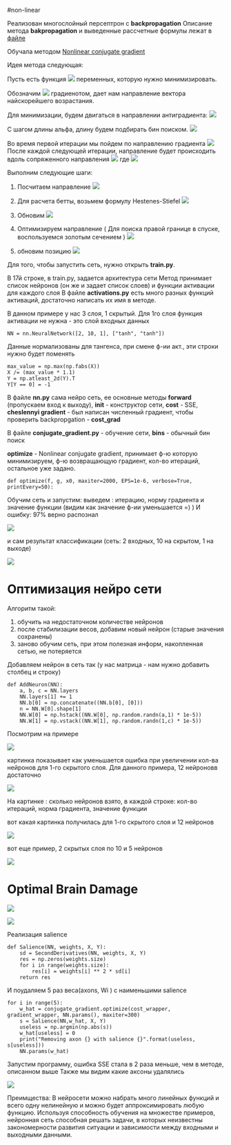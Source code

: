 #non-linear

Реализован многослойный персептрон с **backpropagation**
Описание метода **bakpropagation** и выведенные рассчетные формулы лежат в [файле]( https://github.com/okiochan/network-optimize/blob/master/backprop.docx)

Обучала методом [Nonlinear conjugate gradient ]( https://en.wikipedia.org/wiki/Nonlinear_conjugate_gradient_method)

Идея метода следующая:

Пусть есть функция 
![](https://raw.githubusercontent.com/okiochan/network-optimize/master/formula/n1.gif) переменных, которую нужно минимизировать. 

Обозначим
![](https://raw.githubusercontent.com/okiochan/network-optimize/master/formula/n2.gif)
градиенотом, дает нам направление вектора найскорейшего возрастания. 

Для минимизации, будем двигаться в направлении антиградиента:
![](https://raw.githubusercontent.com/okiochan/network-optimize/master/formula/n3.gif)

С шагом длины альфа, длину будем подбирать бин поиском.
![](https://raw.githubusercontent.com/okiochan/network-optimize/master/formula/n4.gif)

Во время первой итерации мы пойдем по направлению градиента
![](https://raw.githubusercontent.com/okiochan/network-optimize/master/formula/f1.gif)
 После каждой следующей итерации, направление будет происходить вдоль сопряженного направления ![](https://raw.githubusercontent.com/okiochan/network-optimize/master/formula/f2.gif)
где 
![](https://raw.githubusercontent.com/okiochan/network-optimize/master/formula/f3.gif)

Выполним следующие шаги:

1) Посчитаем направление 
![](https://raw.githubusercontent.com/okiochan/network-optimize/master/formula/f4.gif)

2) Для расчета бетты, возьмем формулу Hestenes-Stiefel
![](https://raw.githubusercontent.com/okiochan/network-optimize/master/formula/f5.gif)

3) Обновим
![](https://raw.githubusercontent.com/okiochan/network-optimize/master/formula/f6.gif)

4) Оптимизируем направление
( Для поиска правой границе в спуске, воспользуемся золотым сечением )
![](https://raw.githubusercontent.com/okiochan/network-optimize/master/formula/f7.gif)
 
5) обновим позицию ![](https://raw.githubusercontent.com/okiochan/network-optimize/master/formula/f8.gif)

Для того, чтобы запустить сеть, нужно открыть **train.py**.

В 17й строке, в train.py, задается архитектура сети
Метод принимает список нейронов (он же и задает список слоев) и функции активации для каждого слоя
В файле **activations.py** есть много разных функций активаций, достаточно написать их имя в методе.

В данном примере у нас 3 слоя, 1 скрытый. Для 1го слоя функция активации не нужна - это слой входных данных
```
NN = nn.NeuralNetwork([2, 10, 1], ["tanh", "tanh"])
```

Данные нормализованы для тангенса, при смене ф-ии акт., эти строки нужно будет поменять
```
max_value = np.max(np.fabs(X))
X /= (max_value * 1.1)
Y = np.atleast_2d(Y).T
Y[Y == 0] = -1
```

В файле **nn.py** сама нейро сеть, ее основные методы **forward** (пропускаем вход к выходу), **__init__** - конструктор сети,
**cost** - SSE, **cheslennyi gradient** - был написан численный градиент, чтобы проверить backpropgation - **cost_grad**

В файле **conjugate_gradient.py** - обучение сети, **bins** - обычный бин поиск

**optimize** - Nonlinear conjugate gradient, принимает ф-ю которую минимизируем, ф-ю возвращающую градиент, кол-во итераций, остальное уже задано.
```
def optimize(f, g, x0, maxiter=2000, EPS=1e-6, verbose=True, printEvery=50):
```

Обучим сеть и запустим:
выведем : итерацию, норму градиента и значение функции (видим как значение ф-ии уменьшается =) )
И ошибку: 97% верно распознал

![](https://raw.githubusercontent.com/okiochan/network-optimize/master/img/i1.png)
 
 и сам результат классификации (сеть: 2 входных, 10 на скрытом, 1 на выходе)
 
![](https://raw.githubusercontent.com/okiochan/network-optimize/master/img/i2.png)
 

# Оптимизация нейро сети

Алгоритм такой:

1) обучить на недостаточном количестве нейронов
2) после стабилизации весов, добавим новый нейрон (старые значения сохранены)
3) заново обучим сеть, при этом полезная информ, накопленная сетью, не потеряется

Добавляем нейрон в сеть так (у нас матрица - нам нужно добавить столбец и строку)
```
def AddNeuron(NN):
    a, b, c = NN.layers
    NN.layers[1] += 1
    NN.b[0] = np.concatenate((NN.b[0], [0]))
    n = NN.W[0].shape[1]
    NN.W[0] = np.hstack((NN.W[0], np.random.randn(a,1) * 1e-5))
    NN.W[1] = np.vstack((NN.W[1], np.random.randn(1,c) * 1e-5))
```

Посмотрим на примере

![](https://raw.githubusercontent.com/okiochan/network-optimize/master/img/i3.png)

картинка показывает как уменьшается ошибка при увеличении кол-ва нейронов для 1-го скрытого слоя. Для данного примера, 12 нейроновв достаточно

![](https://raw.githubusercontent.com/okiochan/network-optimize/master/img/i33.png)

На картинке : сколько нейронов взято, в каждой строке: кол-во итераций, норма градиента, значение функции

вот какая картинка получилась для 1-го скрытого слоя и 12 нейронов

![](https://raw.githubusercontent.com/okiochan/network-optimize/master/img/i4.png)

вот еще пример, 2 скрытых слоя по 10 и 5 нейронов

![](https://raw.githubusercontent.com/okiochan/network-optimize/master/img/i5.png)

# Optimal Brain Damage

![](https://raw.githubusercontent.com/okiochan/network-optimize/master/img/d1.png)

![](https://raw.githubusercontent.com/okiochan/network-optimize/master/img/d2.png)

Реализация salience

```
def Salience(NN, weights, X, Y):
    sd = SecondDerivatives(NN, weights, X, Y)
    res = np.zeros(weights.size)
    for i in range(weights.size):
        res[i] = weights[i] ** 2 * sd[i]
    return res
```

И поудаляем 5 раз веса(axons, Wi ) с наименьшими salience

```
for i in range(5):
    w_hat = conjugate_gradient.optimize(cost_wrapper, gradient_wrapper, NN.params(), maxiter=300)
    s = Salience(NN,w_hat, X, Y)
    useless = np.argmin(np.abs(s))
    w_hat[useless] = 0
    print("Removing axon {} with salience {}".format(useless, s[useless]))
    NN.params(w_hat)
```
Запустим программу, ошибка SSE стала в 2 раза меньше, чем в методе, описанном выше
Также мы видим какие аксоны удалялись

![](https://raw.githubusercontent.com/okiochan/network-optimize/master/img/d3.png)
 
Преимщества: В нейросети можно набрать много линейных функций и всего одну нелинейную и можно будет аппроксимировать любую функцию.
Используя способность обучения на множестве примеров, нейронная сеть способная решать задачи, в которых неизвестны закономерности развития ситуации и зависимости между входными и выходными данными. 